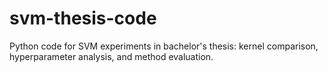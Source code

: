 # svm-thesis-code
Python code for SVM experiments in bachelor's thesis: kernel comparison, hyperparameter analysis, and method evaluation.
